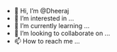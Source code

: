 - 👋 Hi, I’m @Dheeraj
- 👀 I’m interested in ...
- 🌱 I’m currently learning ...
- 💞️ I’m looking to collaborate on ...
- 📫 How to reach me ...

<!---
Dheerraj/Dheerraj is a ✨ special ✨ repository because its `README.md` (this file) appears on your GitHub profile.
You can click the Preview link to take a look at your changes.
--->
